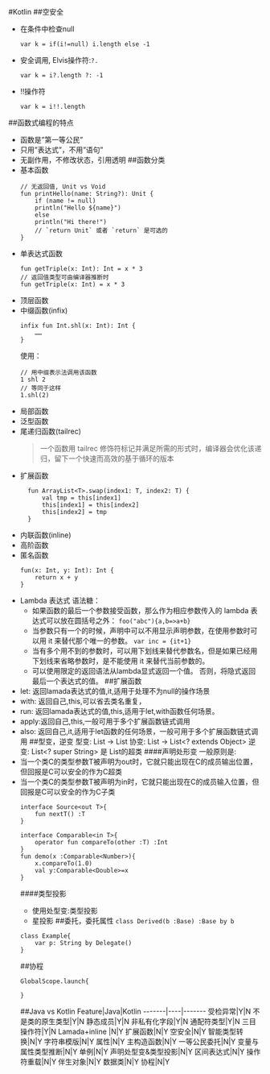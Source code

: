 #Kotlin
##空安全
- 在条件中检查null
    ```
    var k = if(i!=null) i.length else -1
    ```
- 安全调用, Elvis操作符:`?.`
    ```
    var k = i?.length ?: -1
    ```
- !!操作符
    ```
    var k = i!!.length
    ```
##函数式编程的特点
- 函数是”第一等公民”
- 只用”表达式”，不用”语句”
- 无副作用，不修改状态，引用透明
##函数分类
- 基本函数
    ```
    // 无返回值, Unit vs Void
    fun printHello(name: String?): Unit {
        if (name != null)
        println("Hello ${name}")
        else
        println("Hi there!")
        // `return Unit` 或者 `return` 是可选的
    }
    ```
- 单表达式函数
    ```
    fun getTriple(x: Int): Int = x * 3
    // 返回值类型可由编译器推断时
    fun getTriple(x: Int) = x * 3
    ```
- 顶层函数
- 中缀函数(infix)
    ```
    infix fun Int.shl(x: Int): Int {
        …… 
    }
    ```
    使用：
    ```
    // 用中缀表示法调用该函数
    1 shl 2
    // 等同于这样
    1.shl(2)
    ```
- 局部函数
- 泛型函数
- 尾递归函数(tailrec)
    >一个函数用 tailrec 修饰符标记并满足所需的形式时，编译器会优化该递归，留下一个快速而高效的基于循环的版本
- 扩展函数
  ```
    fun ArrayList<T>.swap(index1: T, index2: T) {
        val tmp = this[index1] 
        this[index1] = this[index2]
        this[index2] = tmp
    }
  ```
- 内联函数(inline)
- 高阶函数
- 匿名函数
    ```
    fun(x: Int, y: Int): Int {
        return x + y
    }
    ```
- Lambda 表达式
语法糖：
    - 如果函数的最后一个参数接受函数，那么作为相应参数传入的 lambda 表达式可以放在圆括号之外：
        `foo("abc"){a,b=>a+b}`
    - 当参数只有一个的时候，声明中可以不用显示声明参数，在使用参数时可以用 it 来替代那个唯一的参数。
        `var inc = {it+1}`
    - 当有多个用不到的参数时，可以用下划线来替代参数名，但是如果已经用下划线来省略参数时，是不能使用 it 来替代当前参数的。
    - 可以使用限定的返回语法从lambda显式返回一个值。 否则，将隐式返回最后一个表达式的值。
##扩展函数
- let:  返回lamada表达式的值,it,适用于处理不为null的操作场景
- with: 返回自己,this,可以省去类名重复，
- run:  返回lamada表达式的值,this,适用于let,with函数任何场景。
- apply:返回自己,this,一般可用于多个扩展函数链式调用 
- also: 返回自己,it,适用于let函数的任何场景，一般可用于多个扩展函数链式调用
##型变，逆变
型变: List<String> -> List<Object>
协变: List<String> -> List<? extends Object>
逆变: List<? super String> 是 List<Object>的超类
####声明处形变
一般原则是:
- 当一个类C的类型参数T被声明为out时，它就只能出现在C的成员输出位置，但回报是C<Base>可以安全的作为C<Derived>超类
- 当一个类C的类型参数T被声明为in时，它就只能出现在C的成员输入位置，但回报是C<Derived>可以安全的作为C<Base>子类
```
interface Source<out T>{
    fun nextT() :T
}

```
```
interface Comparable<in T>{
    operator fun compareTo(other :T) :Int
}
fun demo(x :Comparable<Number>){
    x.compareTo(1.0)
    val y:Comparable<Double>=x
}
```
####类型投影
- 使用处型变:类型投影
- 星投影
##委托，委托属性
`class Derived(b :Base) :Base by b`
```
class Example{
    var p: String by Delegate()
}
```
##协程
```
GlobalScope.launch{

}
```
##Java vs Kotlin
Feature|Java|Kotlin
-------|----|-------
受检异常|Y|N
不是类的原生类型|Y|N
静态成员|Y|N
非私有化字段|Y|N
通配符类型|Y|N
三目操作符|Y|N
Lamada+inline |N|Y
扩展函数|N|Y
空安全|N|Y
智能类型转换|N|Y
字符串模版|N|Y
属性|N|Y
主构造函数|N|Y
一等公民委托|N|Y
变量与属性类型推断|N|Y
单例|N|Y
声明处型变&类型投影|N|Y
区间表达式|N|Y
操作符重载|N|Y
伴生对象|N|Y
数据类|N|Y
协程|N|Y

